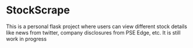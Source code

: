 # StockScrape
This is a personal flask project where users can view different stock details like news from twitter, company disclosures from PSE Edge, etc. It is still work in progress
